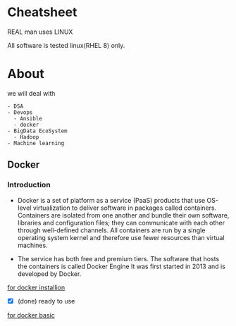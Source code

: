 # Cheatsheet
REAL man uses LINUX

All software is tested linux(RHEL 8) only.

# About 

we will deal with 
  ```
 - DSA
 - Devops
    - Ansible
    - docker
 - BigData EcoSystem
    - Hadoop
 - Machine learning
  
  ```
  
  ## Docker
 
 ### Introduction
 
 - Docker is a set of platform as a service (PaaS) products that use OS-level virtualization to deliver software in packages called containers. Containers are isolated from one another and bundle their own software, libraries and configuration files; they can communicate with each other through well-defined channels. All containers are run by a single operating system kernel and therefore use fewer resources than virtual machines.

 - The service has both free and premium tiers. The software that hosts the containers is called Docker Engine It was first started in 2013 and is developed by Docker.


[for docker installion](/Docker/installation)
- [x] \(done) ready to use 

[for docker basic](/Docker/basic)
